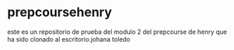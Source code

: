 # prepcoursehenry
este es un repositorio de prueba del modulo 2 del prepcourse de henry que ha sido clonado al escritorio.johana toledo
